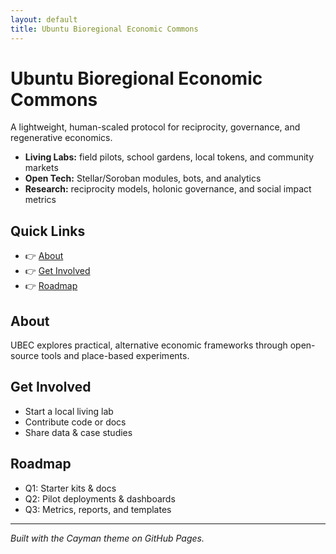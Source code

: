 ```yaml
---
layout: default
title: Ubuntu Bioregional Economic Commons
---
```


# Ubuntu Bioregional Economic Commons

A lightweight, human-scaled protocol for reciprocity, governance, and regenerative economics.

- **Living Labs:** field pilots, school gardens, local tokens, and community markets  
- **Open Tech:** Stellar/Soroban modules, bots, and analytics  
- **Research:** reciprocity models, holonic governance, and social impact metrics

## Quick Links
- 👉 [About](#about)  
- 👉 [Get Involved](#get-involved)  
- 👉 [Roadmap](#roadmap)

## About
UBEC explores practical, alternative economic frameworks through open-source tools and place-based experiments.

## Get Involved
- Start a local living lab
- Contribute code or docs
- Share data & case studies

## Roadmap
- Q1: Starter kits & docs  
- Q2: Pilot deployments & dashboards  
- Q3: Metrics, reports, and templates

---

*Built with the Cayman theme on GitHub Pages.*
